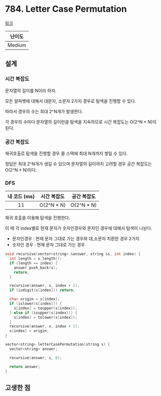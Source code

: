 # 784. Letter Case Permutation

[링크](https://leetcode.com/problems/letter-case-permutation/)

| 난이도 |
| :----: |
| Medium |

## 설계

### 시간 복잡도

문자열의 길이를 N이라 하자.

모든 알파벳에 대해서 대문자, 소문자 2가지 경우로 탐색을 진행할 수 있다.

따라서 경우의 수는 최대 2^N개가 발생한다.

각 경우의 수마다 문자열의 길이만큼 탐색을 지속하므로 시간 복잡도는 O(2^N \* N)이 된다.

### 공간 복잡도

재귀호출로 탐색을 진행할 경우 콜 스택에 최대 N개까지 쌓일 수 있다.

정답은 최대 2^N개가 생길 수 있으며 문자열의 길이까지 고려할 경우 공간 복잡도는 O(2^N \* N)이다.

### DFS

| 내 코드 (ms) | 시간 복잡도 | 공간 복잡도 |
| :----------: | :---------: | :---------: |
|      11      | O(2^N \* N) | O(2^N \* N) |

재귀 호출을 이용해 탐색을 진행한다.

이 때 각 index별로 현재 문자가 숫자인경우와 문자인 경우에 대해서 탐색이 나뉜다.

- 문자인경우 : 현재 문자 그대로 가는 경우와 대,소문자 치환한 경우 2가지
- 숫자인 경우 : 현재 문자 그대로 가는 경우

```cpp
void recursive(vector<string> &answer, string &s, int index) {
  int length = s.length();
  if (length == index) {
    answer.push_back(s);
    return;
  }

  recursive(answer, s, index + 1);
  if (isdigit(s[index])) return;

  char origin = s[index];
  if (islower(s[index])) {
    s[index] = toupper(s[index]);
  } else if (isupper(s[index])) {
    s[index] = tolower(s[index]);
  }
  recursive(answer, s, index + 1);
  s[index] = origin;
}

vector<string> letterCasePermutation(string s) {
  vector<string> answer;

  recursive(answer, s, 0);

  return answer;
}
```

## 고생한 점
